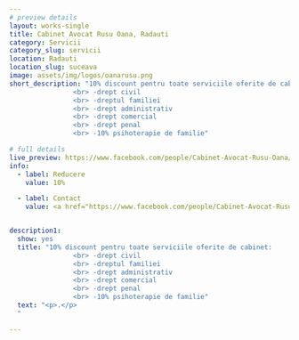 ```yaml
---
# preview details
layout: works-single
title: Cabinet Avocat Rusu Oana, Radauti
category: Servicii
category_slug: servicii
location: Radauti
location_slug: suceava
image: assets/img/logos/oanarusu.png
short_description: "10% discount pentru toate serviciile oferite de cabinet:
                <br> -drept civil
                <br> -dreptul familiei
                <br> -drept administrativ
                <br> -drept comercial
                <br> -drept penal  
                <br> -10% psihoterapie de familie"

# full details
live_preview: https://www.facebook.com/people/Cabinet-Avocat-Rusu-Oana/100025655577041/
info:
  - label: Reducere
    value: 10%

  - label: Contact
    value: <a href="https://www.facebook.com/people/Cabinet-Avocat-Rusu-Oana/100025655577041/" target="_blank">Website</a>


description1:
  show: yes
  title: "10% discount pentru toate serviciile oferite de cabinet:
                <br> -drept civil
                <br> -dreptul familiei
                <br> -drept administrativ
                <br> -drept comercial
                <br> -drept penal  
                <br> -10% psihoterapie de familie"
  text: "<p>.</p>
  "

---
```

